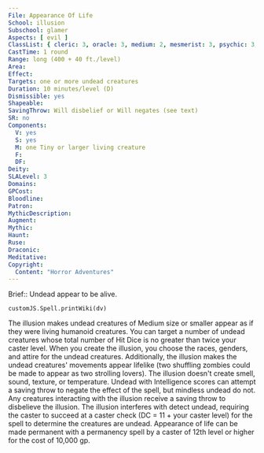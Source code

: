 ```yaml
---
File: Appearance Of Life
School: illusion
Subschool: glamer
Aspects: [ evil ]
ClassList: { cleric: 3, oracle: 3, medium: 2, mesmerist: 3, psychic: 3, sorcerer: 3, wizard: 3, spiritualist: 3, witch: 3 }
CastTime: 1 round
Range: long (400 + 40 ft./level)
Area: 
Effect: 
Targets: one or more undead creatures
Duration: 10 minutes/level (D)
Dismissible: yes
Shapeable: 
SavingThrow: Will disbelief or Will negates (see text)
SR: no
Components:
  V: yes
  S: yes
  M: one Tiny or larger living creature
  F: 
  DF: 
Deity: 
SLALevel: 3
Domains: 
GPCost: 
Bloodline: 
Patron: 
MythicDescription: 
Augment: 
Mythic: 
Haunt: 
Ruse: 
Draconic: 
Meditative: 
Copyright:
  Content: "Horror Adventures"
---
```

Brief:: Undead appear to be alive.

```dataviewjs
customJS.Spell.printWiki(dv)
```

The illusion makes undead creatures of Medium size or smaller appear as if they were living humanoid creatures. You can target a number of undead creatures whose total number of Hit Dice is no greater than twice your caster level. When you create the illusion, you choose the races, genders, and attire for the undead creatures. Additionally, the illusion makes the undead creatures' movements appear lifelike (two shuffling zombies could be made to appear as two strolling lovers). The illusion doesn't create smell, sound, texture, or temperature. Undead with Intelligence scores can attempt a saving throw to negate the effect of the spell, but mindless undead do not. Any creatures interacting with the illusion receive a saving throw to disbelieve the illusion.  The illusion interferes with detect undead, requiring the caster to succeed at a caster check (DC = 11 + your caster level) for the spell to determine the creatures are undead.  Appearance of life can be made permanent with a permanency spell by a caster of 12th level or higher for the cost of 10,000 gp.
